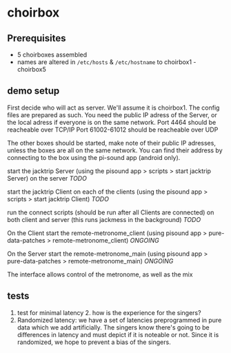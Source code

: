 # choirbox

## Prerequisites

- 5 choirboxes assembled
- names are altered in `/etc/hosts` & `/etc/hostname` to choirbox1 - choirbox5

## demo setup
First decide who will act as server. We'll assume it is choirbox1. The config files are prepared as such.
You need the public IP adress of the Server, or the local adress if everyone is on the same network.
Port 4464 should be reacheable over TCP/IP
Port 61002-61012 should be reacheable over UDP

The other boxes should be started, make note of their public IP adresses, unless the boxes are all on the same network. You can find their address by connecting to the box using the pi-sound app (android only).

start the jacktrip Server  (using the pisound app > scripts > start jacktrip Server) on the server *TODO*

start the jacktrip Client on each of the clients (using the pisound app > scripts > start jacktrip Client) *TODO* 

run the connect scripts (should be run after all Clients are connected) on both client and server (this runs jackmess in the background) *TODO*

On the Client start the remote-metronome_client (using pisound app > pure-data-patches > remote-metronome_client) *ONGOING*

On the Server start the remote-metronome_main (using pisound app > pure-data-patches > remote-metronome_main) *ONGOING*

The interface allows control of the metronome, as well as the mix

## tests

1. test for minimal latency
	2. how is the experience for the singers?
3. Randomized latency: we have a set of latencies preprogrammed in pure data which we add artificially. The singers know there's going to be differences in latency and must depict if it is noteable or not. Since it is randomized, we hope to prevent a bias of the singers.